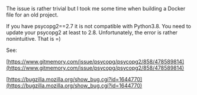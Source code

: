 The issue is rather trivial but I took me some time when building a Docker file for an old project.

If you have psycopg2==2.7 it is not compatible with Python3.8. You need to update your psycopg2 at least to 2.8.
Unfortunately, the error is rather nonintuitive. That is =)

See:

[https://www.gitmemory.com/issue/psycopg/psycopg2/858/478589814](https://www.gitmemory.com/issue/psycopg/psycopg2/858/478589814)

[https://bugzilla.mozilla.org/show_bug.cgi?id=1644770](https://bugzilla.mozilla.org/show_bug.cgi?id=1644770)
